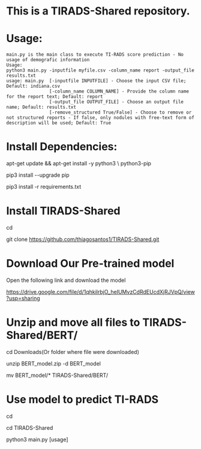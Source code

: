 # This is a TIRADS-Shared repository.

# Usage:

    main.py is the main class to execute TI-RADS score prediction - No usage of demografic information
    Usage:
    python3 main.py -inputfile myfile.csv -column_name report -output_file results.txt
    usage: main.py 	[-inputfile INPUTFILE] - Choose the input CSV file; Default: indiana.csv
    				[-column_name COLUMN_NAME] - Provide the column name for the report text; Default: report
               		[-output_file OUTPUT_FILE] - Choose an output file name; Default: results.txt
               		[-remove_structured True/False] - Choose to remove or not structured reports - If false, only nodules with free-text form of description will be used; Default: True

    
    


# Install Dependencies:

apt-get update && apt-get install -y python3 \ python3-pip


pip3 install --upgrade pip


pip3 install -r requirements.txt


# Install TIRADS-Shared

cd 

git clone https://github.com/thiagosantos1/TIRADS-Shared.git 


# Download Our Pre-trained model

Open the following link and download the model

https://drive.google.com/file/d/1qhkilrbjO_heIUMvzCdRdEUcdXjRJVpQ/view?usp=sharing


# Unzip and move all files to TIRADS-Shared/BERT/

cd Downloads(Or folder where file were downloaded)

unzip BERT_model.zip -d BERT_model

mv BERT_model/* TIRADS-Shared/BERT/

# Use model to predict TI-RADS
cd

cd TIRADS-Shared

python3 main.py [usage]


